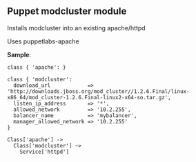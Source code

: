 ## Puppet modcluster module

Installs modcluster into an existing apache/httpd

Uses puppetlabs-apache

**Sample**:

    class { 'apache': }

    class { 'modcluster':
      download_url            => 'http://downloads.jboss.org/mod_cluster//1.2.6.Final/linux-x86_64/mod_cluster-1.2.6.Final-linux2-x64-so.tar.gz',
      listen_ip_address       => '*',
      allowed_network         => '10.2.255',
      balancer_name           => 'mybalancer',
      manager_allowed_network => '10.2.255'
    }

    Class['apache'] ->
      Class['modcluster'] ~>
        Service['httpd']

